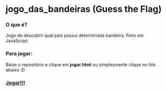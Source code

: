 # jogo_das_bandeiras (Guess the Flag)

### O que é? ###

Jogo de descobrir qual país possui determinada bandeira.
Feito em JavaScript.

### Para jogar: ###

Baixe o repositório e clique em **jogar.html**
ou simplesmente clique no link abaixo :D

### [Jogar!!!](https://vlx2000.github.io/jogo_das_bandeiras/jogar.html) ###
